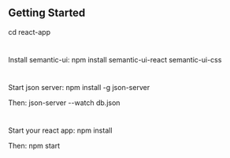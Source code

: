 ## Getting Started

cd react-app
#
Install semantic-ui:
npm install semantic-ui-react semantic-ui-css
#
Start json server:
npm install -g json-server

Then:
json-server --watch db.json

#
Start your react app:
npm install

Then:
npm start
#